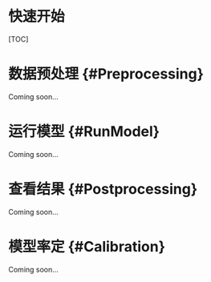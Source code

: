 # 快速开始

[TOC]

# 数据预处理 {#Preprocessing}

Coming soon...

# 运行模型 {#RunModel}

Coming soon...

# 查看结果 {#Postprocessing}

Coming soon...

# 模型率定 {#Calibration}

Coming soon...
